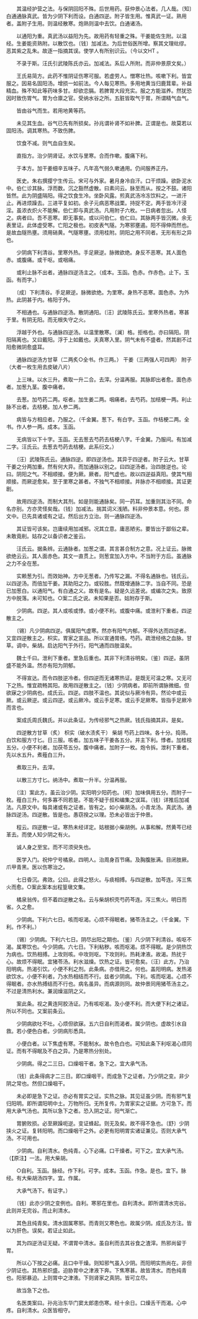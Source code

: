 <!-- { "loadSidebar": true } -->

　　其温经护营之法。与保阴回阳不殊。后世用药。获仲景心法者。几人哉。〔知〕白通通脉真武。皆为少阴下利而设。白通四逆。附子皆生用。惟真武一证。熟用者。盖附子生用。则温经散寒。炮熟则温中去饮。白通诸汤。

　　以通阳为重。真武汤以益阳为先。故用药有轻重之殊。干姜能佐生附。以温经。生姜能资熟附。以散饮也。〔钱〕加减法。为后世俗医所增。察其文理纰缪。恶其紫之乱朱。故逐一指摘其误。使学人有所别识云。（今以文HT 。

　　不录于斯。汪氏引武陵陈氏亦云。加减法。系后人所附。而非仲景原文矣。）

　　王氏易简方。此药不惟阴证伤寒可服。若虚劳人。憎寒壮热。咳嗽下利。皆宜服之。因易名固阳汤。增损一如前法。今人每见寒热。多用地黄当归鹿茸辈。补益精血。殊不知此等药味多甘。却欲恋膈。若脾胃大段充实。服之方能滋养。然犹恐因时致伤胃气。胃为仓廪之官。受纳水谷之所。五脏皆取气于胃。所谓精气血气。

　　皆由谷气而生。若用地黄等药。

　　未见其生血。谷气已先有所损矣。孙兆谓补肾不如补脾。正谓是也。故莫若以固阳汤。调其寒热。不致伤脾。

　　饮食不减。则气血自生矣。

　　直指方。治少阴肾证。水饮与里寒。合而作嗽。腹痛下利。

　　于本方。加干姜细辛五味子。凡年高气弱久嗽通用。仍间服养正丹。

　　医史。朱右撰撄宁生传云。宋可与外家。暑月身冷自汗。口干烦躁。欲卧泥水中。伯仁诊其脉。浮而数。沉之豁然虚散。曰素问云。脉至而从。按之不鼓。诸阳皆然。此为阴盛隔阳。得之饮食生冷。坐卧风露。煎真武汤冷冻饮料之。一进汗止。再进烦躁去。三进平复如初。余子元病恶寒战栗。持捉不定。两手皆冷汗浸淫。虽浓衣炽火不能解。伯仁即与真武汤。凡用附子六枚。一日病者忽出。人怪之。病者曰。吾不恶寒。即无事矣。或以问伯仁。伯仁曰。其脉两手皆沉微。余无表里证。此体虚受寒。亡阳之极也。初皮表气隧。为寒邪壅遏。阳不得伸而然也。是故血隧热壅。须用硝黄。气隧寒壅。须用桂附。阴阳之用不同者。无形有形之异也。

　　少阴病下利清谷。里寒外热。手足厥逆。脉微欲绝。身反不恶寒。其人面色赤。或腹痛。或干呕。或咽痛。

　　或利止脉不出者。通脉四逆汤主之。（成本。玉函。色赤。作赤色。止下。玉函。有而字。）

　　〔成〕下利清谷。手足厥逆。脉微欲绝。为里寒。身热不恶寒。面色赤。为外热。此阴甚于内。格阳于外。

　　不相通也。与通脉四逆汤。散阴通阳。〔汪〕武陵陈氏云。里寒外热者。寒甚于里。有阴无阳。而无根失守之火。

　　浮越于外也。与通脉四逆汤。以温里散寒。〔澜〕格。拒格也。亦曰隔阳。阴阳隔离也。又曰戴阳。浮于上如戴也。夫真寒入里。阴气未有不盛者。然其剧不过阳愈微阴愈盛耳。

　　通脉四逆汤方甘草（二两炙○全书。作三两。） 干姜（三两强人可四两） 附子（大者一枚生用去皮破八片）

　　上三味。以水三升。煮取一升二合。去滓。分温再服。其脉即出者愈。面色赤者。加葱九茎。腹中痛者。

　　去葱。加芍药二两。呕者。加生姜二两。咽痛者。去芍药。加桔梗一两。利止脉不出者。去桔梗。加人参二两。

　　病皆与方相应者。乃服之。（千金翼。葱下。有白字。玉函。作桔梗二两。全书。作人参一两。成本。玉函。

　　无病皆以下十字。玉函。无去葱去芍药去桔梗八字。千金翼。乃服间。有加减二字。汪氏云。去葱去芍药去桔梗。此系衍文。）

　　〔汪〕武陵陈氏云。通脉四逆。即四逆汤也。其异于四逆者。附子云大。甘草干姜之分两加重。然有何大异。而加通脉以别之。曰四逆汤者。治四肢逆也。论曰。阴阳之气。不相顺接。便为厥。厥者。阳气虚也。故以四逆益真阳。使其气相顺接。而厥逆愈矣。至于里寒之甚者。不独气不相顺接。并脉亦不相顺接。其证更剧。

　　故用四逆汤。而制大其剂。如是则能通脉矣。同一药耳。加重则其治不同。命名亦别。方亦灵怪矣哉。〔钱〕加减法。揣其词义浅陋。料非仲景本意。何也。原文中。已先具诸或有之证。然后出方立治。则一通脉四逆汤。

　　其证皆可该矣。岂庸续用加减邪。况其立意。庸恶陋劣。要皆出于鄙俗之辈。未敢竟削。姑存之以备识者之鉴云。

　　汪氏云。据条辨。云通脉者。加葱之谓。其言甚合制方之意。况上证云。脉微欲绝云云。其人面赤色。其文一直贯上。则葱宜加入方中。不当附于方后。虽通脉之力不全在葱。

　　实赖葱为引。而效始神。方中无葱者。乃传写之漏。不得名通脉也。钱氏云。以四逆汤。而倍加干姜。其助阳之力。或较胜。然既增通脉二字。当自不同。恐是已加葱白。以通阳气。有白通之义。故有是名。疑是久远差讹。或编次之失。致原方中脱落。未可知也。○案二氏之说。未知果是否。姑附存于斯。

　　少阴病。四逆。其人或咳或悸。或小便不利。或腹中痛。或泄利下重者。四逆散主之。

　　〔锡〕凡少阴病四逆。俱属阳气虚寒。然亦有阳气内郁。不得外达而四逆者。又宜四逆散主之。枳实。胃家之宣品。所以宣通胃络。芍药。疏泄经络之血脉。甘草。调中。柴胡。启达阳气于外行。阳气通而四肢温矣。

　　魏士千曰。泄利下重者。里急后重也。其非下利清谷明矣。〔鉴〕四逆。虽阴盛不能外温。然亦有阳为阴郁。

　　不得宣达。而令四肢逆冷者。但四逆而无诸寒热证。是既无可温之寒。又无可下之热。惟宜疏畅其阳。故用四逆散主之。〔钱〕少阴病者。即前所谓脉微细。但欲寐之少阴病也。成氏云。四逆。四肢不温也。其说似与厥冷有异。然论中或云厥。或云厥逆。或云四逆。或云厥冷。或云手足寒。或云手足厥寒。皆指手足厥冷而言也。

　　案成氏周氏魏氏。并以此条证。为传经邪气之热厥。钱氏指摘其非。是矣。

　　四逆散方甘草（炙） 枳实（破水渍炙干） 柴胡 芍药上四味。各十分。捣筛。白饮和服方寸匕。日三服。咳者。加五味子干姜各五分。并主下利。悸者。加桂枝五分。小便不利者。加茯苓五分。腹中痛者。加附子一枚。炮令拆。泄利下重者。先以水五升。煮薤白三升。

　　煮取三升。去滓。

　　以散三方寸匕。纳汤中。煮取一升半。分温再服。

　　〔注〕案此方。虽云治少阴。实阳明少阳药也。〔柯〕加味俱用五分。而附子一枚。薤白三升。何多寡不同若是。不能不疑于叔和编集之误耳。〔钱〕详推后加减法。凡原文中。每具诸或有之证者。皆有之。如小柴胡汤。小青龙汤。真武汤。通脉四逆汤。四逆散。皆是也。愚窃揆之以理。恐未必皆出于仲景。

　　程云。四逆散一证。寒热未经详定。姑根据小柴胡例。从事和解。然黄芩已经革去。而使人知少阴之有火。

　　诚人身之至宝。而不可须臾失也。

　　医学入门。祝仲宁号橘泉。四明人。治周身百节痛。及胸腹胀满。目闭肢厥。爪甲青黑。医以伤寒治之。

　　七日昏沉。弗效。公曰。此得之怒火。与痰相搏。与四逆散。加芩连。泻三焦火而愈。○案此案本出程篁墩文集。

　　橘泉翁传。但不着四逆散之名。云与柴胡枳壳芍药芩连。泻三焦火。明日而省。久之愈。

　　少阴病。下利六七日。咳而呕渴。心烦不得眠者。猪苓汤主之。（千金翼。下利。作不利。）

　　〔锡〕少阴病。下利六七日。阴尽出阳之期也。〔鉴〕凡少阴下利清谷。咳呕不渴。属寒饮也。今少阴病。六七日。下利粘秽。咳而呕渴。烦不得眠。是少阴热饮为病也。饮热相搏。上攻则咳。中攻则呕。下攻则利。热耗津液。故渴。热扰于心。故烦不得眠。宜猪苓汤。利水滋燥。饮热之证。皆可愈矣。〔汪〕此方。乃治阳明病。热渴引饮。小便不利之剂。此条病。亦借用之。何也。盖阳明病。发热渴欲饮水。小便不利者。乃水热相结而不行。兹者少阴病。下利。咳而呕渴。心烦不得眠者。亦水热搏结而不行也。病名虽异。而病源则同。故仲景同用猪苓汤主之。不过是清热利水。兼润燥滋阴之义。

　　案此条。视之黄连阿胶汤证。乃有咳呕渴。及小便不利。而大便下利之诸证。所以不同也。又案前条云。

　　少阴病欲吐不吐。心烦但欲寐。五六日自利而渴者。属少阴也。虚故引水自救。若小便色白者。少阴病形悉具。

　　小便白者。以下焦虚有寒。不能制水。故令色白也。可知此条下利呕渴心烦同证。而有不得眠及不白之异。乃是寒热分别处。

　　少阴病。得之二三日。口燥咽干者。急下之。宜大承气汤。

　　〔钱〕此条得病才二三日。即口燥咽干。而成急下之证者。乃少阴之变。非少阴之常也。然但口燥咽干。

　　未必即是急下之证。亦必有胃实之证。实热之脉。其见证虽少阴。而有邪气复归阳明。即所谓阳明中土。万物所归。无所复传。为胃家实之证据。方可急下。而用大承气汤也。其所以急下之者。恐入阴之证。阳气渐亡。

　　胃腑败损。必至厥躁呃逆。变证蜂起。则无及矣。故不得不急也。〔舒〕少阴挟火之证。复转阳明。而口燥咽干之外。必更有阳明胃实诸证兼见。否则大承气汤。不可用也。

　　少阴病。自利清水。色纯青。心下必痛。口干燥者。可下之。宜大承气汤。（【原注】一法。用大柴胡。

　　○自利。玉函。脉经。作下利。可字。成本。玉函。作急。是也。宜下。脉经。有大柴胡汤四字。宜。作属。

　　大承气汤下。有证字。）

　　〔钱〕此亦少阴之变例也。自利。寒邪在里也。自利清水。即所谓清水完谷。此则并无完谷。而止利清水。

　　其色且纯青矣。清水固属寒邪。而青则又寒色也。故属少阴。成氏及方注。皆以为肝色。误矣。若证止如此。

　　其为四逆汤证无疑。不谓胃中清水。虽自利而去其谷食之渣滓。热邪尚留于胃。

　　所以心下按之必痛。且口中干燥。则知邪气虽入少阴。而阳明实热尚在。非但少阴证也。其热邪炽盛。迫胁胃中之津液下奔。下焦寒甚。故皆清水。而色纯青也。阳邪暴迫。上则胃中之津液。下则肾家之真阴。皆可立尽。

　　故当急下之也。

　　名医类案曰。孙兆治东华门窦太郎患伤寒。经十余日。口燥舌干而渴。心中疼。自利清水。众医皆相守。

